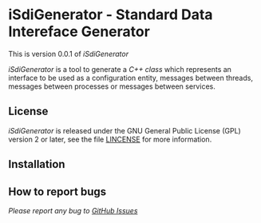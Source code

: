 **iSdiGenerator - Standard Data Intereface Generator**
==================================================

This is version 0.0.1 of *iSdiGenerator*

*iSdiGenerator* is a tool to generate a *C++ class* which represents an interface
to be used as a configuration entity, messages between threads, messages between
processes or messages between services.

License
-------

*iSdiGenerator* is released under the GNU General Public License (GPL) version 2 or
later, see the file [LINCENSE](LINCENSE) for more information.

Installation
------------


How to report bugs
------------------

*Please report any bug to [GitHub Issues](https://github.com/aramius-rotterdam/iSdiGenerator/issues)*
